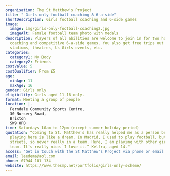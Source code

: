 ```yaml
---
organisation: The St Matthew's Project
title: " Girls only football coaching & 6-a-side"
shortDescription: Girls football coaching and 6-side games
image:
  image: img/girls-only-football-coaching2.jpg
  imageAlt: Female football team photo with medals
description: Players of all abilities are welcome to join in for two hours of
  coaching and competitive 6-a-side games. You also get free trips out to
  stadiums, theatres, Us Girls events, etc.
categories:
  category1: My Body
  category2: Friends
costValue: 5
costQualifier: From £5
age:
  minAge: 11
  maxAge: 16
gender: Girls only
eligibility: Girls aged 11-16 only.
format: Meeting a group of people
location: |-
  Ferndale Community Sports Centre,
  30 Nursery Road,
  Brixton
  SW9 8PB
time: Saturdays 10am to 12pm (except summer holiday period)
quotation: “Coming to St. Matthew’s has really helped me as a person because
  playing here is like a dream. In Madrid, I used to play football, but on the
  streets, so never really in a team. Here, I am playing with other girls, as a
  team. It’s really nice. I love it.” Kelfra, aged 14."
access: "Get in touch with the St Matthew's Project via phone or email. "
email: leedema@aol.com
phone: 07944 101 134
website: https://www.thesmp.net/portfolio/girls-only-scheme/
---
```

